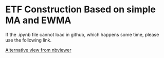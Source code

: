 # ETF Construction Based on simple MA and EWMA
If the .ipynb file cannot load in github, which happens some time, please use the following link.

[Alternative view from nbviewer](https://nbviewer.jupyter.org/github/Yuzhouboat/ETF_Construction/blob/master/ETFproject.ipynb)
